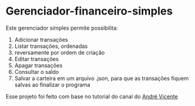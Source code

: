# Gerenciador-financeiro-simples
Este gerenciador simples permite possibilita:
<ol>
<li>Adicionar transações
<li>Listar transações, ordenadas <li>reversamente por ordem de criação
<li>Editar transações
<li>Apagar transações
<li>Consultar o saldo
<li>Salvar a carteira em um arquivo .json, para que as transações fiquem salvas ao finalizar o programa
</ol>

Esse projeto foi feito com base no tutorial do canal do [André Vicente](https://www.youtube.com/channel/UCn9v72oA0RDGL2VoSMenwYA)
